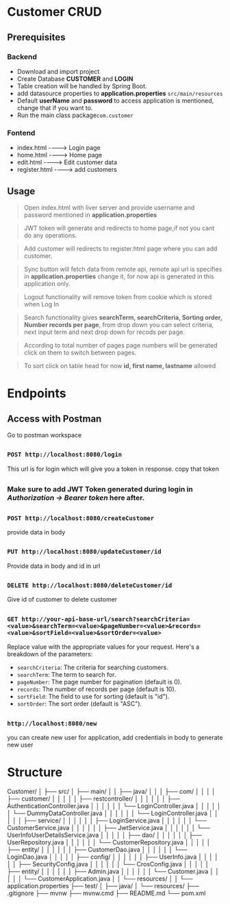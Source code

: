 ﻿# Customer CRUD 
## Prerequisites
### Backend
- Download and import project
- Create Database **CUSTOMER** and **LOGIN**
- Table creation will be handled by Spring Boot.
- add datasource properties to **application.properties** `src/main/resources`
- Default **userName** and **password** to access application is mentioned, change that if you want to.
- Run the main class package`com.customer`

### Fontend
- index.html ----> Login page
- home.html ----> Home page
- edit.html ----> Edit customer data
- register.html ----> add customers
## Usage
> Open index.html with liver server and provide username and password mentioned in **application.properties**

>JWT token will generate and redirects to home page,if not you cant do any operations.

>Add customer will redirects to register.html page where you can add customer.

>Sync button will fetch data from remote api, remote api url is specifies in **application.properties** change it, for now api is generated in this application only.

>Logout functionality will remove token from cookie which is stored when Log In

>Search functionality gives **searchTerm, searchCriteria, Sorting order, Number records per page**, from drop down you can select criteria, next input term and next drop down for recods per page.

> According to total number of pages page numbers will be generated click on them to switch between pages.

>To sort click on table head for now **id, first name, lastname** allowed

# Endpoints
## Access with Postman 
Go to postman workspace
##
### `POST http://localhost:8080/login`
This url is for login which will give you a token in response.
copy that token
##
### Make sure to add JWT Token generated during login in ***Authorization -> Bearer token*** here after.
##
### `POST http://localhost:8080/createCustomer`
provide data in body 
##
### `PUT http://localhost:8080/updateCustomer/id`

Provide data in body and id in url
##

### `DELETE http://localhost:8080/deleteCustomer/id`

Give id of customer to delete customer
##
### `GET http://your-api-base-url/search?searchCriteria=<value>&searchTerm=<value>&pageNumber=<value>&records=<value>&sortField=<value>&sortOrder=<value>`

Replace value with the appropriate values for your request. Here's a breakdown of the parameters:

-   `searchCriteria`: The criteria for searching customers.
-   `searchTerm`: The term to search for.
-   `pageNumber`: The page number for pagination (default is 0).
-   `records`: The number of records per page (default is 10).
-   `sortField`: The field to use for sorting (default is "id").
-   `sortOrder`: The sort order (default is "ASC").
##
### `http://localhost:8080/new`
you can create new user for application, add credentials in body to generate new user

# Structure
Customer/
│
├── src/
│   ├── main/
│   │   ├── java/
│   │   │   ├── com/
│   │   │   │   ├── customer/
│   │   │   │   │   ├── restcontroller/
│   │   │   │   │   │   ├── AuthenticationController.java
│   │   │   │   │   │   └── LoginController.java
│   │   │   │   │   │   └── DummyDataController.java
│   │   │   │   │   │   └── LoginController.java
│   │   │   │   │   ├── service/
│   │   │   │   │   │   ├── LoginService.java
│   │   │   │   │   │   └── CustomerService.java
│   │   │   │   │   │   ├── JwtService.java
│   │   │   │   │   │   └── UserInfoUserDetailsService.java
│   │   │   │   │   ├── dao/
│   │   │   │   │   │   ├── UserRepository.java
│   │   │   │   │   │   └── CustomerRepository.java
│   │   │   │   │   ├── entity/
│   │   │   │   │   │   ├── CustomerDao.java
│   │   │   │   │   │   └── LoginDao.java
│   │   │   │   │   ├── config/
│   │   │   │   │   │   ├── UserInfo.java
│   │   │   │   │   │   ├── SecurityConfig.java
│   │   │   │   │   │   └── CrosConfig.java
│   │   │   │   │   ├── entity/
│   │   │   │   │   │   ├── Admin.java
│   │   │   │   │   │   └── Customer.java
│   │   │   │   │   └── CustomerApplication.java
│   │   └── resources/
│   │       └── application.properties
├── test/
│   ├── java/
│   └── resources/
├── .gitignore
├── mvnw
├── mvnw.cmd
├── README.md
└── pom.xml

